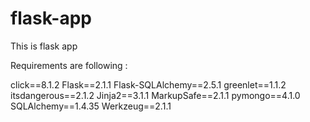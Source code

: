 # flask-app

This is flask app 

Requirements are following :
 
 click==8.1.2
 Flask==2.1.1
 Flask-SQLAlchemy==2.5.1
 greenlet==1.1.2
 itsdangerous==2.1.2
 Jinja2==3.1.1
 MarkupSafe==2.1.1
 pymongo==4.1.0
 SQLAlchemy==1.4.35
 Werkzeug==2.1.1
